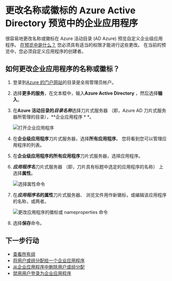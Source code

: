 <properties
    pageTitle="更改名称或徽标的 Azure Active Directory 预览中的企业应用程序 |Microsoft Azure"
    description="如何更改名称或标志的 Azure Active Directory 中的自定义企业级应用程序"
    services="active-directory"
    documentationCenter=""
    authors="curtand"
    manager="femila"
    editor=""/>

<tags
    ms.service="active-directory"
    ms.workload="identity"
    ms.tgt_pltfrm="na"
    ms.devlang="na"
    ms.topic="article"
    ms.date="09/30/2016"
    ms.author="curtand"/>

# <a name="change-the-name-or-logo-of-an-enterprise-app-in-azure-active-directory-preview"></a>更改名称或徽标的 Azure Active Directory 预览中的企业应用程序

很容易地更改名称或徽标在 Azure 活动目录 (AD Azure) 预览自定义企业级应用程序。 [在预览中是什么？](active-directory-preview-explainer.md) 您必须具有适当的权限才能进行这些更改。 在当前的预览中，您必须自定义应用程序的创建者。

## <a name="how-do-i-change-an-enterprise-apps-name-or-logo"></a>如何更改企业应用程序的名称或徽标？

1. 登录到[Azure 的门户网站](https://portal.azure.com)的目录是全局管理员帐户。

2. 选择**更多的服务**，在文本框中，输入**Azure Active Directory** ，然后选择**输入**。

3. 在**Azure 活动目录的*目录名称***选择刀片式服务器 （即，Azure AD 刀片式服务器所管理的目录），**企业应用程序 * *。

    ![打开企业应用程序](./media/active-directory-coreapps-change-app-logo-azure-portal/open-enterprise-apps.png)

4. 在**企业级应用程序**刀片式服务器，选择**所有应用程序**。 您将看到您可以管理应用程序的列表。

5. 在**企业级应用程序的所有应用程序**刀片式服务器，选择应用程序。

6. ***应用程序名***刀片式服务器 （即，刀片具有标题中选定的应用程序的名称） 上选择**属性**。

    ![选择属性命令](./media/active-directory-coreapps-change-app-logo-azure-portal/select-app.png)

7. 在***应用程序名*****的属性**刀片式服务器、 浏览文件用作新徽标，或编辑该应用程序的名称，或两者。

    ![更改应用程序的徽标或 nameproperties 命令](./media/active-directory-coreapps-change-app-logo-azure-portal/change-logo.png)

8. 选择**保存**命令。

## <a name="next-steps"></a>下一步行动

- [查看所有组](active-directory-groups-view-azure-portal.md)
- [将用户或组分配给一个企业应用程序](active-directory-coreapps-assign-user-azure-portal.md)
- [从企业应用程序中删除用户或组分配](active-directory-coreapps-remove-assignment-azure-portal.md)
- [禁用用户登录为企业应用程序](active-directory-coreapps-disable-app-azure-portal.md)
